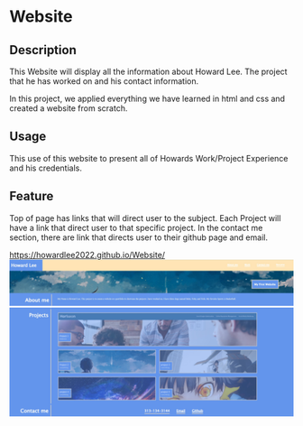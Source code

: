 # Website


## Description
This Website will display all the information about Howard Lee. The project that he has worked on and his contact information.

In this project, we applied everything we have learned in html and css and created a website from scratch.

## Usage

This use of this website to present all of Howards Work/Project Experience and his credentials.

## Feature
Top of page has links that will direct user to the subject. 
Each  Project will have a link that direct user to that specific project.
In the contact me section, there are link that directs user to their github page and email.

https://howardlee2022.github.io/Website/
![Header](./Top.jpg)
![Content](./bottom.jpg)
  